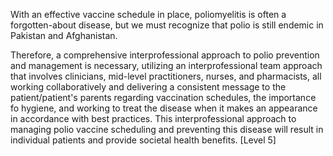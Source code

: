 With an effective vaccine schedule in place, poliomyelitis is often a forgotten-about disease, but we must recognize that polio is still endemic in Pakistan and Afghanistan.

Therefore, a comprehensive interprofessional approach to polio prevention and management is necessary, utilizing an interprofessional team approach that involves clinicians, mid-level practitioners, nurses, and pharmacists, all working collaboratively and delivering a consistent message to the patient/patient's parents regarding vaccination schedules, the importance fo hygiene, and working to treat the disease when it makes an appearance in accordance with best practices. This interprofessional approach to managing polio vaccine scheduling and preventing this disease will result in individual patients and provide societal health benefits. [Level 5]